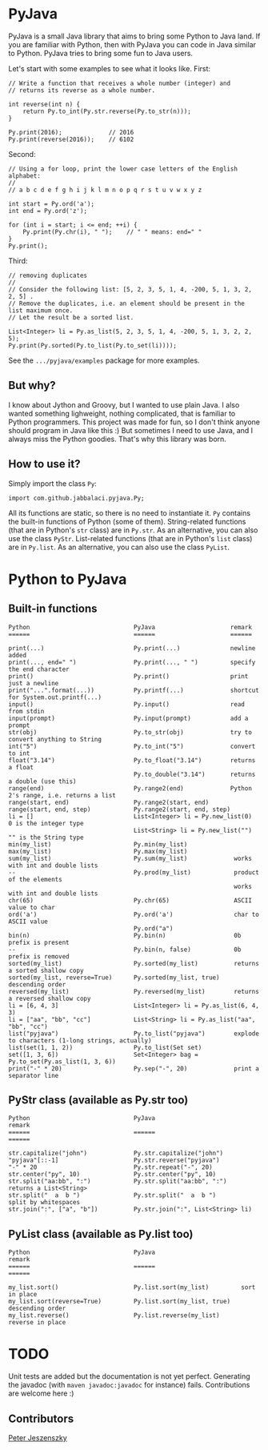 PyJava
======

PyJava is a small Java library that aims to bring some Python to Java land.
If you are familiar with Python, then with PyJava you can code
in Java similar to Python. PyJava tries to bring some fun to Java
users.

Let's start with some examples to see what it looks like. First:

    // Write a function that receives a whole number (integer) and
    // returns its reverse as a whole number.

    int reverse(int n) {
        return Py.to_int(Py.str.reverse(Py.to_str(n)));
    }

    Py.print(2016);             // 2016
    Py.print(reverse(2016));    // 6102

Second:

    // Using a for loop, print the lower case letters of the English alphabet:
    //
    // a b c d e f g h i j k l m n o p q r s t u v w x y z

    int start = Py.ord('a');
    int end = Py.ord('z');

    for (int i = start; i <= end; ++i) {
        Py.print(Py.chr(i), " ");    // " " means: end=" "
    }
    Py.print();
    
Third:

	// removing duplicates
	//
	// Consider the following list: [5, 2, 3, 5, 1, 4, -200, 5, 1, 3, 2, 2, 5] . 
	// Remove the duplicates, i.e. an element should be present in the list maximum once. 
	// Let the result be a sorted list.
	
	List<Integer> li = Py.as_list(5, 2, 3, 5, 1, 4, -200, 5, 1, 3, 2, 2, 5);
	Py.print(Py.sorted(Py.to_list(Py.to_set(li))));

See the `.../pyjava/examples` package for more examples.

But why?
--------
I know about Jython and Groovy, but I wanted to use plain Java.
I also wanted something lighweight, nothing complicated, that is
familiar to Python programmers. This project was made for fun,
so I don't think anyone should program in Java like this :)
But sometimes I need to use Java, and I always miss the
Python goodies. That's why this library was born.

How to use it?
--------------
Simply import the class `Py`:

    import com.github.jabbalaci.pyjava.Py;

All its functions are static, so there is no need to instantiate it.
`Py` contains the built-in functions of Python (some of them).
String-related functions (that are in Python's `str` class) are 
in `Py.str`. As an alternative, you can also use the class `PyStr`. 
List-related functions (that are in Python's `list` class) are 
in `Py.list`. As an alternative, you can also use the class `PyList`.

Python to PyJava
================

Built-in functions
------------------

    Python                             PyJava                     remark
    ======                             ======                     ======

    print(...)                         Py.print(...)              newline added
    print(..., end=" ")                Py.print(..., " ")         specify the end character
    print()                            Py.print()                 print just a newline
    print("...".format(...))           Py.printf(...)             shortcut for System.out.printf(...)
    input()                            Py.input()                 read from stdin
    input(prompt)                      Py.input(prompt)           add a prompt
    str(obj)                           Py.to_str(obj)             try to convert anything to String
    int("5")                           Py.to_int("5")             convert to int
    float("3.14")                      Py.to_float("3.14")        returns a float
                                       Py.to_double("3.14")       returns a double (use this)
    range(end)                         Py.range2(end)             Python 2's range, i.e. returns a list
    range(start, end)                  Py.range2(start, end)
    range(start, end, step)            Py.range2(start, end, step)
    li = []                            List<Integer> li = Py.new_list(0)    0 is the integer type
                                       List<String> li = Py.new_list("")    "" is the String type
    min(my_list)                       Py.min(my_list)
    max(my_list)                       Py.max(my_list)
    sum(my_list)                       Py.sum(my_list)             works with int and double lists
    --                                 Py.prod(my_list)            product of the elements
                                                                   works with int and double lists
    chr(65)                            Py.chr(65)                  ASCII value to char
    ord('a')                           Py.ord('a')                 char to ASCII value
                                       Py.ord("a")
    bin(n)                             Py.bin(n)                   0b prefix is present
    --                                 Py.bin(n, false)            0b prefix is removed
    sorted(my_list)                    Py.sorted(my_list)          returns a sorted shallow copy
    sorted(my_list, reverse=True)      Py.sorted(my_list, true)    descending order
    reversed(my_list)                  Py.reversed(my_list)        returns a reversed shallow copy
    li = [6, 4, 3]                     List<Integer> li = Py.as_list(6, 4, 3)
    li = ["aa", "bb", "cc"]            List<String> li = Py.as_list("aa", "bb", "cc")
    list("pyjava")                     Py.to_list("pyjava")        explode to characters (1-long strings, actually)
    list(set(1, 1, 2))                 Py.to_list(Set set)
    set([1, 3, 6])                     Set<Integer> bag = Py.to_set(Py.as_list(1, 3, 6))
    print("-" * 20)                    Py.sep("-", 20)             print a separator line


PyStr class (available as Py.str too)
------------------------------------------

    Python                             PyJava                               remark
    ======                             ======                               ======

    str.capitalize("john")             Py.str.capitalize("john")
    "pyjava"[::-1]                     Py.str.reverse("pyjava")
    "-" * 20                           Py.str.repeat("-", 20)
    str.center("py", 10)               Py.str.center("py", 10)
    str.split("aa:bb", ":")            Py.str.split("aa:bb", ":")           returns a List<String>
    str.split("  a  b ")               Py.str.split("  a  b ")              split by whitespaces
    str.join(":", ["a", "b"])          Py.str.join(":", List<String> li)


PyList class (available as Py.list too)
---------------------------------------

    Python                             PyJava                        remark
    ======                             ======                        ======

    my_list.sort()                     Py.list.sort(my_list)         sort in place
    my_list.sort(reverse=True)         Py.list.sort(my_list, true)   descending order
    my_list.reverse()                  Py.list.reverse(my_list)      reverse in place


TODO
====

Unit tests are added but the documentation is not yet perfect. Generating the javadoc
(with `maven javadoc:javadoc` for instance) fails. Contributions are welcome here :)

Contributors
------------

[Peter Jeszenszky](https://github.com/jeszy75)